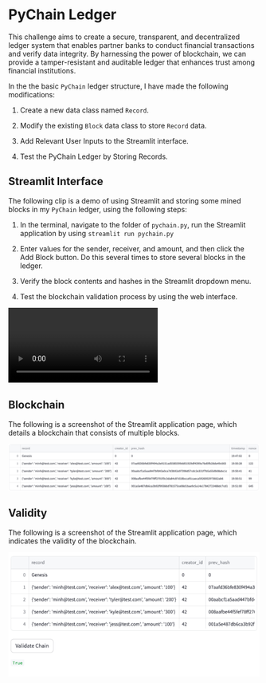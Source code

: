 # PyChain Ledger

This challenge aims to create a secure, transparent, and decentralized ledger system that enables partner banks to conduct financial transactions and verify data integrity. By harnessing the power of blockchain, we can provide a tamper-resistant and auditable ledger that enhances trust among financial institutions.

In the the basic `PyChain` ledger structure, I have made the following modifications:

1. Create a new data class named `Record`.

2. Modify the existing `Block` data class to store `Record` data.

3. Add Relevant User Inputs to the Streamlit interface.

4. Test the PyChain Ledger by Storing Records.

## Streamlit Interface

The following clip is a demo of using Streamlit and storing some mined blocks in my `PyChain` ledger, using the following steps:

1. In the terminal, navigate to the folder of `pychain.py`, run the Streamlit application by using `streamlit run pychain.py`

3. Enter values for the sender, receiver, and amount, and then click the Add Block button. Do this several times to store several blocks in the ledger.

4. Verify the block contents and hashes in the Streamlit dropdown menu. 

5. Test the blockchain validation process by using the web interface. 

![demo](Images/recording.mov)

## Blockchain

The following is a screenshot of the Streamlit application page, which details a blockchain that consists of multiple blocks. 

![blocks](Images/block.png)

## Validity 

The following is a screenshot of the Streamlit application page, which indicates the validity of the blockchain. 

![validation](Images/validity.png)
